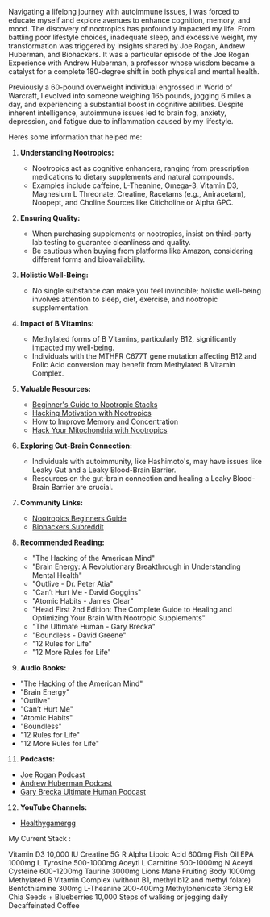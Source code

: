 Navigating a lifelong journey with autoimmune issues, I was forced to educate myself and explore avenues to enhance cognition, memory, and mood. The discovery of nootropics has profoundly impacted my life. From battling poor lifestyle choices, inadequate sleep, and excessive weight, my transformation was triggered by insights shared by Joe Rogan, Andrew Huberman, and Biohackers. It was a particular episode of the Joe Rogan Experience with Andrew Huberman, a professor whose wisdom became a catalyst for a complete 180-degree shift in both physical and mental health.

Previously a 60-pound overweight individual engrossed in World of Warcraft, I evolved into someone weighing 165 pounds, jogging 6 miles a day, and experiencing a substantial boost in cognitive abilities. Despite inherent intelligence, autoimmune issues led to brain fog, anxiety, depression, and fatigue due to inflammation caused by my lifestyle.

Heres some information that helped me:

1. **Understanding Nootropics:**
   - Nootropics act as cognitive enhancers, ranging from prescription medications to dietary supplements and natural compounds.
   - Examples include caffeine, L-Theanine, Omega-3, Vitamin D3, Magnesium L Threonate, Creatine, Racetams (e.g., Aniracetam), Noopept, and Choline Sources like Citicholine or Alpha GPC.

2. **Ensuring Quality:**
   - When purchasing supplements or nootropics, insist on third-party lab testing to guarantee cleanliness and quality.
   - Be cautious when buying from platforms like Amazon, considering different forms and bioavailability.

3. **Holistic Well-Being:**
   - No single substance can make you feel invincible; holistic well-being involves attention to sleep, diet, exercise, and nootropic supplementation.

4. **Impact of B Vitamins:**
   - Methylated forms of B Vitamins, particularly B12, significantly impacted my well-being.
   - Individuals with the MTHFR C677T gene mutation affecting B12 and Folic Acid conversion may benefit from Methylated B Vitamin Complex.

5. **Valuable Resources:**
   - [Beginner's Guide to Nootropic Stacks](https://nootropicsexpert.com/beginners-guide-to-nootropic-stacks/)
   - [Hacking Motivation with Nootropics](https://nootropicsexpert.com/hacking-motivation-with-nootropics/)
   - [How to Improve Memory and Concentration](https://nootropicsexpert.com/how-to-improve-memory-and-concentration/)
   - [Hack Your Mitochondria with Nootropics](https://nootropicsexpert.com/hack-your-mitochondria-with-nootropics/)

6. **Exploring Gut-Brain Connection:**
   - Individuals with autoimmunity, like Hashimoto's, may have issues like Leaky Gut and a Leaky Blood-Brain Barrier.
   - Resources on the gut-brain connection and healing a Leaky Blood-Brain Barrier are crucial.

7. **Community Links:**
   - [Nootropics Beginners Guide](https://old.reddit.com/r/Nootropics/wiki/beginners)
   - [Biohackers Subreddit](https://old.reddit.com/r/Biohackers/)

8. **Recommended Reading:**
   - "The Hacking of the American Mind"
   - "Brain Energy: A Revolutionary Breakthrough in Understanding Mental Health"
   - "Outlive - Dr. Peter Atia"
   - "Can’t Hurt Me - David Goggins"
   - "Atomic Habits - James Clear"
   - "Head First 2nd Edition: The Complete Guide to Healing and Optimizing Your Brain With Nootropic Supplements"
   - "The Ultimate Human - Gary Brecka"
   - "Boundless - David Greene"
   - "12 Rules for Life"
   - "12 More Rules for Life"

10. **Audio Books:**
   - "The Hacking of the American Mind"
   - "Brain Energy"
   - "Outlive"
   - "Can’t Hurt Me"
   - "Atomic Habits"
   - "Boundless"
   - "12 Rules for Life"
   - "12 More Rules for Life"

11. **Podcasts:**
   - [Joe Rogan Podcast](https://open.spotify.com/show/4rOoJ6Egrf8K2IrywzwOMk)
   - [Andrew Huberman Podcast](https://www.hubermanlab.com/podcast)
   - [Gary Brecka Ultimate Human Podcast](https://open.spotify.com/show/5Xk07pMVqkqjFvxDl45ISX)

12. **YouTube Channels:**
   - [Healthygamergg](https://www.youtube.com/c/HealthyGamerGG)

My Current Stack :

Vitamin D3 10,000 IU
Creatine 5G
R Alpha Lipoic Acid 600mg
Fish Oil EPA 1000mg 
L Tyrosine 500-1000mg 
Aceytl L Carnitine 500-1000mg
N Aceytl Cysteine 600-1200mg
Taurine 3000mg
Lions Mane Fruiting Body 1000mg
Methylated B Vitamin Complex (without B1, methyl b12 and  methyl folate)
Benfothiamine 300mg
L-Theanine 200-400mg
Methylphenidate 36mg ER
Chia Seeds + Blueberries
10,000 Steps of walking or jogging daily
Decaffeinated Coffee